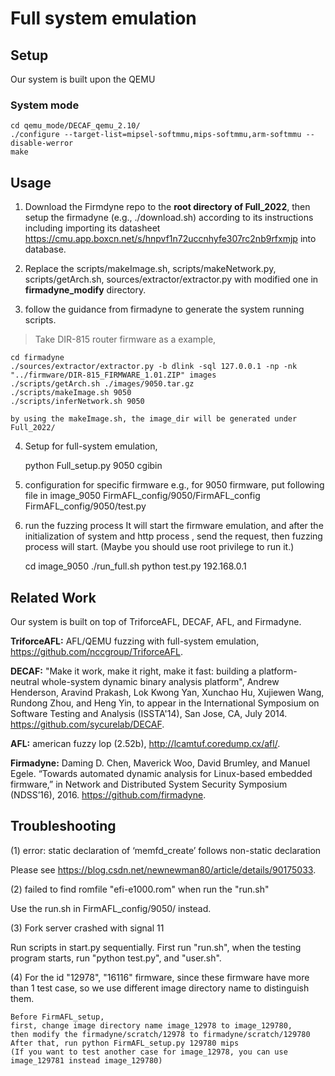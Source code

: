 # Full system emulation

## Setup

Our system is built upon the QEMU

### System mode
	cd qemu_mode/DECAF_qemu_2.10/
	./configure --target-list=mipsel-softmmu,mips-softmmu,arm-softmmu --disable-werror
	make

## Usage

1.  Download the Firmdyne repo to the **root directory of Full_2022**, then setup the firmadyne (e.g., ./download.sh) according to its instructions including importing its datasheet https://cmu.app.boxcn.net/s/hnpvf1n72uccnhyfe307rc2nb9rfxmjp into database.

2.  Replace the scripts/makeImage.sh, scripts/makeNetwork.py, scripts/getArch.sh, sources/extractor/extractor.py with modified one in **firmadyne_modify** directory.

3.  follow the guidance from firmadyne to generate the system running scripts. 
>Take DIR-815 router firmware as a example,
	
	cd firmadyne
	./sources/extractor/extractor.py -b dlink -sql 127.0.0.1 -np -nk "../firmware/DIR-815_FIRMWARE_1.01.ZIP" images
	./scripts/getArch.sh ./images/9050.tar.gz
	./scripts/makeImage.sh 9050
	./scripts/inferNetwork.sh 9050

	by using the makeImage.sh, the image_dir will be generated under Full_2022/


4. Setup for full-system emulation, 

	python Full_setup.py 9050 cgibin


5.  configuration for specific firmware
	e.g., for 9050 firmware, put following file in image_9050
	FirmAFL_config/9050/FirmAFL_config
	FirmAFL_config/9050/test.py

6. run the fuzzing process
It will start the firmware emulation, and after the initialization of system and http process , send the request, then fuzzing process will start. (Maybe you should use root privilege to run it.)

	cd image_9050
	./run_full.sh
	python test.py 192.168.0.1



## Related Work

Our system is built on top of TriforceAFL, DECAF, AFL, and Firmadyne.

**TriforceAFL:** AFL/QEMU fuzzing with full-system emulation, https://github.com/nccgroup/TriforceAFL.

**DECAF:** "Make it work, make it right, make it fast: building a platform-neutral whole-system dynamic binary analysis platform", Andrew Henderson, Aravind Prakash, Lok Kwong Yan, Xunchao Hu, Xujiewen Wang, Rundong Zhou, and Heng Yin, to appear in the International Symposium on Software Testing and Analysis (ISSTA'14), San Jose, CA, July 2014. https://github.com/sycurelab/DECAF.

**AFL:** american fuzzy lop (2.52b), http://lcamtuf.coredump.cx/afl/.

**Firmadyne:** Daming D. Chen, Maverick Woo, David Brumley, and Manuel Egele. “Towards automated dynamic analysis for Linux-based embedded firmware,” in Network and Distributed System Security Symposium (NDSS’16), 2016. https://github.com/firmadyne.


## Troubleshooting

(1) error: static declaration of ‘memfd_create’ follows non-static declaration

Please see https://blog.csdn.net/newnewman80/article/details/90175033.

(2) failed to find romfile "efi-e1000.rom"  when run the "run.sh"

Use the run.sh in FirmAFL_config/9050/ instead.

(3) Fork server crashed with signal 11

Run scripts in start.py sequentially. First run "run.sh", when the testing program starts, run "python test.py", and "user.sh".

(4) For the id "12978", "16116" firmware, since these firmware have more than 1 test case, so we use different image directory name to distinguish them.
	
	Before FirmAFL_setup, 
	first, change image directory name image_12978 to image_129780, 
	then modify the firmadyne/scratch/12978 to firmadyne/scratch/129780
	After that, run python FirmAFL_setup.py 129780 mips
	(If you want to test another case for image_12978, you can use image_129781 instead image_129780)


